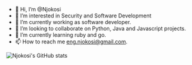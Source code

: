 - 👋 Hi, I’m @Njokosi
- 👀 I’m interested in Security and Software Development
- 🌱 I’m currently working as software developer.
- 💞️ I’m looking to collaborate on Python, Java and Javascript projects.
- 🌱 I’m currently learning ruby and go.
- 📫 How to reach me eng.njokosi@gmail.com.

![Njokosi's GitHub stats](https://github-readme-stats.vercel.app/api?username=njokosi&show_icons=true&theme=algolia&count_private=true)


<!---
Njokosi/Njokosi is a ✨ special ✨ repository because its `README.md` (this file) appears on your GitHub profile.
You can click the Preview link to take a look at your changes.
--->
